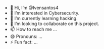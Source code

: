 - 👋 Hi, I’m @Ivensantos4
- 👀 I’m interested in Cybersecurity.
- 🌱 I’m currently learning hacking.
- 💞️ I’m looking to collaborate on this project.
- 📫 How to reach me ...
- 😄 Pronouns: ...
- ⚡ Fun fact: ...

<!---
Ivensantos4/Ivensantos4 is a ✨ special ✨ repository because its `README.md` (this file) appears on your GitHub profile.
You can click the Preview link to take a look at your changes.
--->
